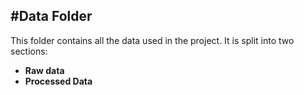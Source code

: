 #Data Folder
---
This folder contains all the data used in the project. It is split into two sections:
* **Raw data**
* **Processed Data**
